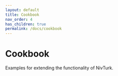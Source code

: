 ```yaml
---
layout: default
title: Cookbook
nav_order: 4
has_children: true
permalink: /docs/cookbook
---
```


# Cookbook

Examples for extending the functionality of NivTurk.

